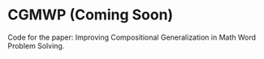 # CGMWP (Coming Soon)

Code for the paper: Improving Compositional Generalization in Math Word Problem Solving.
